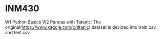 # INM430

W1 Python Basics
W2 Pandas with Tatanic: The original(https://www.kaggle.com/c/titanic) dataset is devided into train.csv and test.csv
